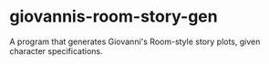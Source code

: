 # giovannis-room-story-gen
A program that generates Giovanni's Room-style story plots, given character specifications.
